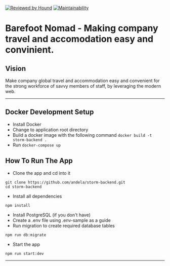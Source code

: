 [![Reviewed by Hound](http://img.shields.io/badge/Reviewed%20By-Hound-%23a874d1)](https://houndci.com) [![Maintainability](https://api.codeclimate.com/v1/badges/b9d017718c7824fa2fc0/maintainability)](https://codeclimate.com/github/andela/storm-backend/maintainability)

Barefoot Nomad - Making company travel and accomodation easy and convinient.
=======

## Vision
Make company global travel and accommodation easy and convenient for the strong workforce of savvy members of staff, by leveraging the modern web.

---
## Docker Development Setup

- Install Docker
- Change to application root directory
- Build a docker image with the following command `docker build -t storm-backend .`
- Run `docker-compose up`

## How To Run The App
- Clone the app and cd into it
```
git clone https://github.com/andela/storm-backend.git
cd storm-backend
```

- Install all dependencies
```
npm install
```

- Install PostgreSQL (if you don't have)
- Create a .env file using .env-sample as a guide
- Run migration to create required database tables
```
npm run db:migrate
```

- Start the app
```
npm run start:dev
```

---

